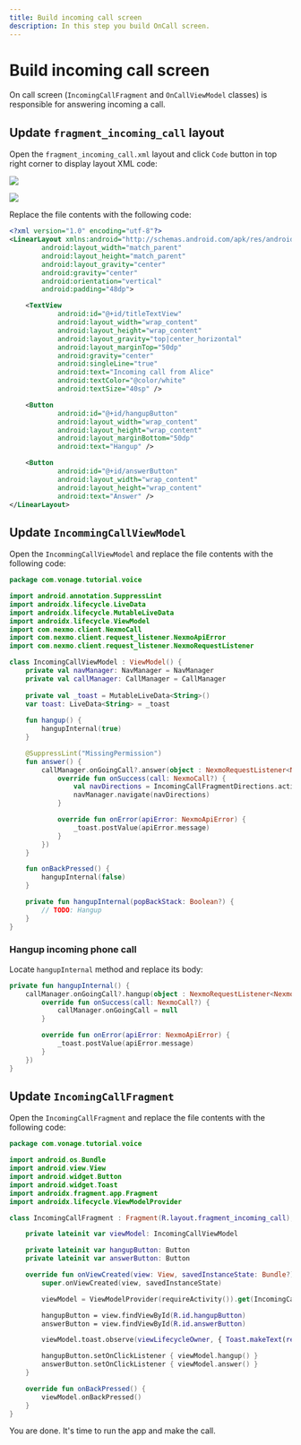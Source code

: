 ```yaml
---
title: Build incoming call screen
description: In this step you build OnCall screen.
---
```


# Build  incoming call screen

On call screen (`IncomingCallFragment` and `OnCallViewModel` classes) is responsible for answering incoming a call.

## Update `fragment_incoming_call` layout

Open the `fragment_incoming_call.xml` layout and click `Code` button in top right corner to display layout XML code:

![](/screenshots/tutorials/client-sdk/android-shared/layout-resource.png)

![](/screenshots/tutorials/client-sdk/android-shared/show-code-view.png)

Replace the file contents with the following code:

```xml
<?xml version="1.0" encoding="utf-8"?>
<LinearLayout xmlns:android="http://schemas.android.com/apk/res/android"
        android:layout_width="match_parent"
        android:layout_height="match_parent"
        android:layout_gravity="center"
        android:gravity="center"
        android:orientation="vertical"
        android:padding="48dp">

    <TextView
            android:id="@+id/titleTextView"
            android:layout_width="wrap_content"
            android:layout_height="wrap_content"
            android:layout_gravity="top|center_horizontal"
            android:layout_marginTop="50dp"
            android:gravity="center"
            android:singleLine="true"
            android:text="Incoming call from Alice"
            android:textColor="@color/white"
            android:textSize="40sp" />

    <Button
            android:id="@+id/hangupButton"
            android:layout_width="wrap_content"
            android:layout_height="wrap_content"
            android:layout_marginBottom="50dp"
            android:text="Hangup" />

    <Button
            android:id="@+id/answerButton"
            android:layout_width="wrap_content"
            android:layout_height="wrap_content"
            android:text="Answer" />
</LinearLayout>
```

## Update `IncommingCallViewModel`

Open the `IncommingCallViewModel` and replace the file contents with the following code:

```kotlin
package com.vonage.tutorial.voice

import android.annotation.SuppressLint
import androidx.lifecycle.LiveData
import androidx.lifecycle.MutableLiveData
import androidx.lifecycle.ViewModel
import com.nexmo.client.NexmoCall
import com.nexmo.client.request_listener.NexmoApiError
import com.nexmo.client.request_listener.NexmoRequestListener

class IncomingCallViewModel : ViewModel() {
    private val navManager: NavManager = NavManager
    private val callManager: CallManager = CallManager
    
    private val _toast = MutableLiveData<String>()
    var toast: LiveData<String> = _toast
    
    fun hangup() {
        hangupInternal(true)
    }

    @SuppressLint("MissingPermission")
    fun answer() {
        callManager.onGoingCall?.answer(object : NexmoRequestListener<NexmoCall?> {
            override fun onSuccess(call: NexmoCall?) {
                val navDirections = IncomingCallFragmentDirections.actionIncomingCallFragmentToOnCallFragment()
                navManager.navigate(navDirections)
            }

            override fun onError(apiError: NexmoApiError) {
                _toast.postValue(apiError.message)
            }
        })
    }

    fun onBackPressed() {
        hangupInternal(false)
    }

    private fun hangupInternal(popBackStack: Boolean?) {
        // TODO: Hangup
    }
}
```

### Hangup incoming phone call

Locate `hangupInternal` method and replace its body:


```kotlin
private fun hangupInternal() {
    callManager.onGoingCall?.hangup(object : NexmoRequestListener<NexmoCall> {
        override fun onSuccess(call: NexmoCall?) {
            callManager.onGoingCall = null
        }

        override fun onError(apiError: NexmoApiError) {
            _toast.postValue(apiError.message)
        }
    })
}
```

## Update `IncomingCallFragment`

Open the `IncomingCallFragment` and replace the file contents with the following code:

```kotlin
package com.vonage.tutorial.voice

import android.os.Bundle
import android.view.View
import android.widget.Button
import android.widget.Toast
import androidx.fragment.app.Fragment
import androidx.lifecycle.ViewModelProvider

class IncomingCallFragment : Fragment(R.layout.fragment_incoming_call), BackPressHandler {

    private lateinit var viewModel: IncomingCallViewModel

    private lateinit var hangupButton: Button
    private lateinit var answerButton: Button

    override fun onViewCreated(view: View, savedInstanceState: Bundle?) {
        super.onViewCreated(view, savedInstanceState)

        viewModel = ViewModelProvider(requireActivity()).get(IncomingCallViewModel::class.java)

        hangupButton = view.findViewById(R.id.hangupButton)
        answerButton = view.findViewById(R.id.answerButton)

        viewModel.toast.observe(viewLifecycleOwner, { Toast.makeText(requireActivity(), it, Toast.LENGTH_SHORT).show() })

        hangupButton.setOnClickListener { viewModel.hangup() }
        answerButton.setOnClickListener { viewModel.answer() }
    }

    override fun onBackPressed() {
        viewModel.onBackPressed()
    }
}
```

You are done. It's time to run the app and make the call.
